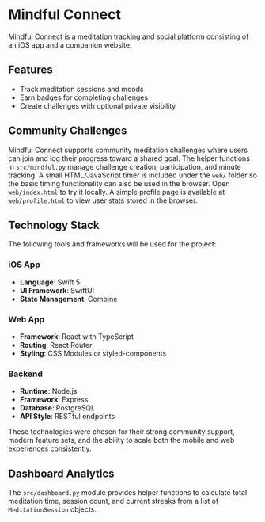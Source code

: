 # Mindful Connect

Mindful Connect is a meditation tracking and social platform consisting of an iOS app and a companion website.

## Features

- Track meditation sessions and moods
- Earn badges for completing challenges
- Create challenges with optional private visibility

## Community Challenges
Mindful Connect supports community meditation challenges where users can join and log their progress toward a shared goal. The helper functions in `src/mindful.py` manage challenge creation, participation, and minute tracking.
A small HTML/JavaScript timer is included under the `web/` folder so the basic timing functionality can also be used in the browser. Open `web/index.html` to try it locally. A simple profile page is available at `web/profile.html` to view user stats stored in the browser.

## Technology Stack

The following tools and frameworks will be used for the project:

### iOS App
- **Language**: Swift 5
- **UI Framework**: SwiftUI
- **State Management**: Combine

### Web App
- **Framework**: React with TypeScript
- **Routing**: React Router
- **Styling**: CSS Modules or styled-components

### Backend
- **Runtime**: Node.js
- **Framework**: Express
- **Database**: PostgreSQL
- **API Style**: RESTful endpoints

These technologies were chosen for their strong community support, modern feature sets, and the ability to scale both the mobile and web experiences consistently.

## Dashboard Analytics

The `src/dashboard.py` module provides helper functions to calculate total meditation time, session count, and current streaks from a list of `MeditationSession` objects.
